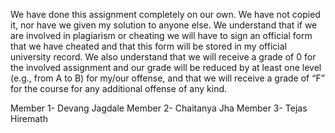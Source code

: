 We have done this assignment completely on our own. We have not copied it, nor have
we given my solution to anyone else. We understand that if we are involved in plagiarism
or cheating we will have to sign an official form that we have cheated and that this form
will be stored in my official university record. We also understand that we will receive a
grade of 0 for the involved assignment and our grade will be reduced by at least one level
(e.g., from A to B) for my/our offense, and that we will receive a grade of “F” for the
course for any additional offense of any kind.


Member 1- Devang Jagdale
Member 2- Chaitanya Jha
Member 3- Tejas Hiremath